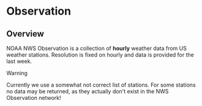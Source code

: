 # Observation

## Overview

NOAA NWS Observation is a collection of **hourly** weather data from US weather stations. Resolution is fixed on hourly
and data is provided for the last week.

> [!WARNING]
> Currently we use a somewhat not correct list of stations. For some stations no data may be returned, as they 
> actually don't exist in the NWS Observation network!
